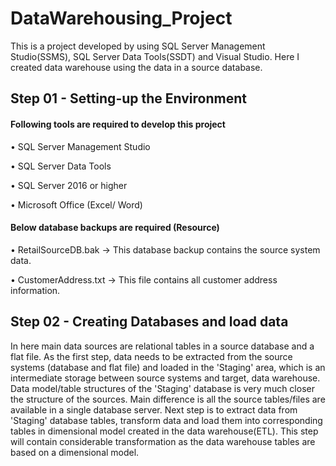 # DataWarehousing_Project
This is a project developed by using SQL Server Management Studio(SSMS), SQL Server Data Tools(SSDT) and Visual Studio. Here I created data warehouse using the data in a source database.
## Step 01 - Setting-up the Environment
#### Following tools are required to develop this project
• SQL Server Management Studio

• SQL Server Data Tools

• SQL Server 2016 or higher

• Microsoft Office (Excel/ Word)

#### Below database backups are required (Resource)

• RetailSourceDB.bak -> This database backup contains the source system data.

• CustomerAddress.txt -> This file contains all customer address information.

## Step 02 - Creating Databases and load data 

In here main data sources are relational tables in a source database and a flat file. As the first step, data needs to be extracted from the source systems (database and flat file) and loaded in the 'Staging' area, which is an intermediate storage between source systems and target, data warehouse. Data model/table structures of the 'Staging' database is very much closer the structure of the sources. Main difference is all the source tables/files are available in a single database server. Next step is to extract data from 'Staging'
database tables, transform data and load them into corresponding tables in dimensional model created in the data warehouse(ETL). This step will contain considerable transformation as the data warehouse tables are based on a dimensional model.
